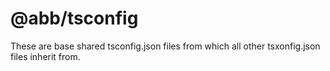 # @abb/tsconfig

These are base shared tsconfig.json files from which all other tsxonfig.json files inherit from.
